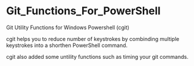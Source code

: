 # Git_Functions_For_PowerShell
Git Utility Functions for Windows Powershell (cgit)

cgit helps you to reduce number of keystrokes by combinding multiple keystrokes into a shorthen PowerShell command.

cgit also added some untility functions such as timing your git commands.
